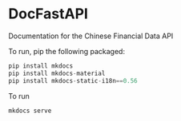 # DocFastAPI

Documentation for the Chinese Financial Data API

To run, pip the following packaged:

```python
pip install mkdocs
pip install mkdocs-material
pip install mkdocs-static-i18n==0.56
```

To run

```
mkdocs serve
```
